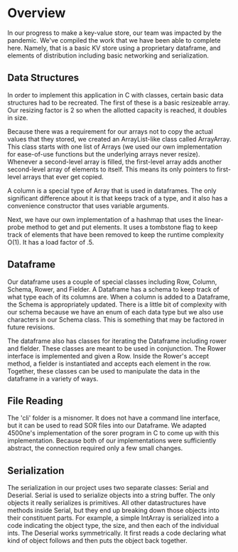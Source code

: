 # Overview

In our progress to make a key-value store, our team was impacted by
the pandemic.  We've compiled the work that we have been able to complete
here.  Namely, that is a basic KV store using a proprietary dataframe, and
elements of distribution including basic networking and serialization.

## Data Structures

In order to implement this application in C with classes, certain basic
data structures had to be recreated.  The first of these is a basic 
resizeable array.  Our resizing factor is 2 so when the allotted capacity is
reached, it doubles in size.

Because there was a requirement for our arrays not to copy the actual values
that they stored, we created an ArrayList-like class called ArrayArray.  This
class starts with one list of Arrays (we used our own implementation for ease-of-use
functions but the underlying arrays never resize).  Whenever a second-level array is 
filled, the first-level array adds another second-level array of elements to itself.  This
means its only pointers to first-level arrays that ever get copied.

A column is a special type of Array that is used in dataframes.  The only
significant difference about it is that keeps track of a type, and it also has
a convenience constructor that uses variable arguments.

Next, we have our own implementation of a hashmap that uses the linear-probe method
to get and put elements.  It uses a tombstone flag to keep track of elements that have
been removed to keep the runtime complexity O(1).  It has a load factor of .5.

## Dataframe

Our dataframe uses a couple of special classes including Row, Column, Schema, Rower,
and Fielder.  A Dataframe has a schema to keep track of what type each of its columns
are.  When a column is added to a Dataframe, the Schema is appropriately updated.  There
is a little bit of complexity with our schema because we have an enum of each data type
but we also use characters in our Schema class.  This is something that may be factored
in future revisions.  

The dataframe also has classes for iterating the Dataframe including rower and fielder.
These classes are meant to be used in conjunction.  The Rower interface is implemented
and given a Row.  Inside the Rower's accept method, a fielder is instantiated and 
accepts each element in the row.  Together, these classes can be used to manipulate the
data in the dataframe in a variety of ways.

## File Reading

The 'cli' folder is a misnomer.  It does not have a command line interface, but it 
can be used to read SOR files into our Dataframe.  We adapted 4500ne's implementation
of the sorer program in C to come up with this implementation.  Because both of
our implementations were sufficiently abstract, the connection required only a few small
changes.

## Serialization

The serialization in our project uses two separate classes: Serial and Deserial.  Serial
is used to serialize objects into a string buffer.  The only objects it really serializes
is primitives.  All other datastructures have methods inside Serial, but they end up
breaking down those objects into their constituent parts. For example, a simple IntArray
is serialized into a code indicating the object type, the size, and then each of the
individual ints.  The Deserial works symmetrically.  It first reads a code declaring what
kind of object follows and then puts the object back together.  
